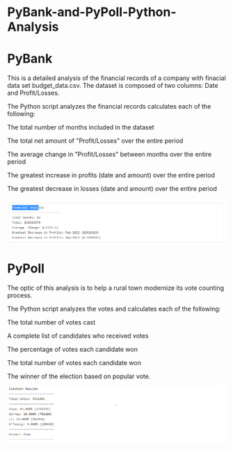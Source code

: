 # PyBank-and-PyPoll-Python-Analysis

# PyBank 

This is a detailed analysis of the financial records of a company with finacial data set budget_data.csv. The dataset is composed of two columns: Date and Profit/Losses.

The Python script analyzes the financial records calculates each of the following:

The total number of months included in the dataset

The total net amount of "Profit/Losses" over the entire period

The average change in "Profit/Losses" between months over the entire period

The greatest increase in profits (date and amount) over the entire period

The greatest decrease in losses (date and amount) over the entire period


![alt text](https://github.com/Claude-Hanfou/PyBank-and-PyPoll-Python-Analysis/blob/main/image/Financial.PNG "Financial analysis 1")


# PyPoll 

The optic of this analysis is to help a rural town modernize its vote counting process.


The Python script analyzes the votes and calculates each of the following:

The total number of votes cast

A complete list of candidates who received votes

The percentage of votes each candidate won

The total number of votes each candidate won

The winner of the election based on popular vote.


![alt text](https://github.com/Claude-Hanfou/PyBank-and-PyPoll-Python-Analysis/blob/main/image/election%20image.PNG "Election Results ")




